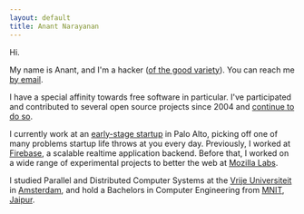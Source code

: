 ```yaml
---
layout: default
title: Anant Narayanan
---
```

Hi.

My name is Anant, and I'm a hacker ([of the good variety](http://en.wikipedia.org/wiki/Hacker_%28programmer_subculture%29)).
You can reach me [by email](mailto:anant@kix.in).

I have a special affinity towards free software in particular. I've participated and contributed to several open source projects since 2004 and [continue to](http://github.com/anantn) [do so](http://www.ohloh.net/accounts/anant).

I currently work at an [early-stage startup](http://onjack.com) in Palo Alto, picking off one of many problems startup life throws at you every day. Previously, I worked at [Firebase](http://www.firebase.com/), a scalable realtime application backend. Before that, I worked on a wide range of experimental projects to better the web at [Mozilla Labs](http://mozillalabs.com/).

I studied Parallel and Distributed Computer Systems at the [Vrije Universiteit](http://www.vu.nl/en/programmes/international-masters/programmes/n-q/parallel-and-distributed-computer-systems-msc/index.asp) in [Amsterdam](http://en.wikipedia.org/wiki/Amsterdam), and hold a Bachelors in Computer Engineering from [MNIT](http://www.mnit.ac.in/), [Jaipur](http://en.wikipedia.org/wiki/Jaipur).

